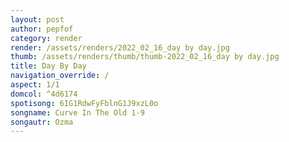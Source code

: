 ```yaml
---
layout: post
author: pepfof
category: render
render: /assets/renders/2022_02_16_day by day.jpg
thumb: /assets/renders/thumb/thumb-2022_02_16_day by day.jpg
title: Day By Day
navigation_override: /
aspect: 1/1
domcol: ^4d6174
spotisong: 6IG1RdwFyFblnG1J9xzL0o
songname: Curve In The Old 1-9
songautr: Ozma
---
```


<!--USER BEGIN 1-->

<!--USER END 1-->

<!--more-->
<!--USER BEGIN 2-->

<!--USER END 2-->

